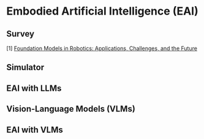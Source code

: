 # Embodied Artificial Intelligence (EAI)

## Survey
[1] [Foundation Models in Robotics: Applications, Challenges, and the Future](https://arxiv.org/pdf/2312.07843.pdf)

## Simulator

## EAI with LLMs

## Vision-Language Models (VLMs)

## EAI with VLMs
